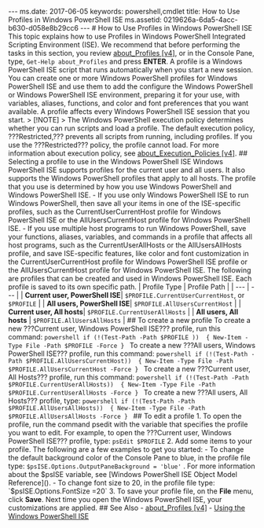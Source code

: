 --- ms.date:  2017-06-05 keywords:  powershell,cmdlet title:  How to Use Profiles in Windows PowerShell ISE ms.assetid:  0219626a-6da5-4acc-b630-d058e8b29cc6 ---  # How to Use Profiles in Windows PowerShell ISE This topic explains how to use Profiles in Windows PowerShell Integrated Scripting Environment (ISE). We recommend that before performing the tasks in this section, you review [about_Profiles [v4]](https://technet.microsoft.com/library/e1d9e30a-70cc-4f36-949f-fc7cd96b4054(v=wps.630)), or in the Console Pane, type, `Get-Help about_Profiles` and press **ENTER**.  A profile is a Windows PowerShell ISE script that runs automatically when you start a new session.  You can create one or more Windows PowerShell profiles for Windows PowerShell ISE and use them to add the configure the Windows PowerShell or Windows PowerShell ISE environment, preparing it for your use, with variables, aliases, functions, and color and font preferences that you want available. A profile affects every Windows PowerShell ISE session that you start.  > [!NOTE] > The Windows PowerShell execution policy determines whether you can run scripts and load a profile. The default execution policy, ???Restricted,??? prevents all scripts from running, including profiles. If you use the ???Restricted??? policy, the profile cannot load. For more information about execution policy, see [about_Execution_Policies [v4]](https://technet.microsoft.com/library/347708dc-1515-4d74-978b-8334603472e6(v=wps.630)).  ## Selecting a profile to use in the Windows PowerShell ISE Windows PowerShell ISE supports profiles for the current user and all users. It also supports the Windows PowerShell profiles that apply to all hosts.  The profile that you use is determined by how you use Windows PowerShell and Windows PowerShell ISE.  -   If you use only Windows PowerShell ISE to run Windows PowerShell, then save all your items in one of the ISE-specific profiles, such as the CurrentUserCurrentHost profile for Windows PowerShell ISE or the AllUsersCurrentHost profile for Windows PowerShell ISE.  -   If you use multiple host programs to run Windows PowerShell, save your functions, aliases, variables, and commands in a profile that affects all host programs, such as the CurrentUserAllHosts or the AllUsersAllHosts profile, and save ISE-specific features, like color and font customization in the CurrentUserCurrentHost profile for Windows PowerShell ISE profile or the AllUsersCurrentHost profile for Windows PowerShell ISE.  The following are profiles that can be created and used in Windows PowerShell ISE. Each profile is saved to its own specific path.  | Profile Type | Profile Path | | --- | --- | | **Current user, PowerShell ISE**| `$PROFILE.CurrentUserCurrentHost`, or `$PROFILE` | | **All users, PowerShell ISE**| `$PROFILE.AllUsersCurrentHost` | | **Current user, All hosts**| `$PROFILE.CurrentUserAllHosts` | | **All users, All hosts** | `$PROFILE.AllUsersAllHosts` |  ## To create a new profile To create a new ???Current user, Windows PowerShell ISE??? profile, run this command:  ```powershell if (!(Test-Path -Path $PROFILE ))  { New-Item -Type File -Path $PROFILE -Force } ```  To create a new ???All users, Windows PowerShell ISE??? profile, run this command:  ```powershell if (!(Test-Path -Path $PROFILE.AllUsersCurrentHost))  { New-Item -Type File -Path $PROFILE.AllUsersCurrentHost -Force } ```  To create a new ???Current user, All Hosts??? profile, run this command:  ```powershell if (!(Test-Path -Path $PROFILE.CurrentUserAllHosts))  { New-Item -Type File -Path $PROFILE.CurrentUserAllHosts -Force } ```  To create a new ???All users, All Hosts??? profile, type:  ```powershell if (!(Test-Path -Path $PROFILE.AllUsersAllHosts))  { New-Item -Type File -Path $PROFILE.AllUsersAllHosts -Force } ```  ## To edit a profile  1.  To open the profile, run the command psedit with the variable that specifies the profile you want to edit. For example, to open the ???Current user, Windows PowerShell ISE??? profile, type: `psEdit $PROFILE`  2.  Add some items to your profile. The following are a few examples to get you started:      -   To change the default background color of the Console Pane to blue, in the profile file type: `$psISE.Options.OutputPaneBackground = 'blue'` . For more information about the $psISE variable, see [Windows PowerShell ISE Object Model Reference]().      -   To change font size to 20, in the profile file type: `$psISE.Options.FontSize =20`  3.  To save your profile file, on the **File** menu, click **Save**. Next time you open the Windows PowerShell ISE, your customizations are applied.  ## See Also - [about_Profiles [v4]](https://technet.microsoft.com/library/e1d9e30a-70cc-4f36-949f-fc7cd96b4054(v=wps.630)) - [Using the Windows PowerShell ISE](Using-the-Windows-PowerShell-ISE.md) 
